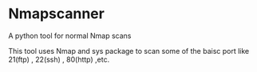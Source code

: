 # Nmapscanner
A python tool for normal Nmap scans

This tool uses Nmap and sys package
to scan some of the baisc port like 21(ftp) , 22(ssh) , 80(http) ,etc.
